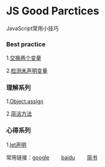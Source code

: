 # JS Good Parctices

JavaScript常用小技巧



### Best practice

1.[交换两个变量][4]

2.[检测未声明变量][7]



### 理解系列

1.[Object.assign][5]

2.[简洁方法][6]



### 心得系列

1.[let声明][8]







常用链接：[google][2] &emsp;&emsp;[baidu][1] &emsp;&emsp;[简书][3]



[1]: https://www.baidu.com/
[2]:https://www.google.com/
[3]:https://www.jianshu.com/u/38cda4df3e4c
[4]:https://github.com/shuzewu/JS-Good-Practices/blob/master/JS/%E6%9C%80%E4%BD%B3%E5%AE%9E%E8%B7%B5/%E4%BA%A4%E6%8D%A2%E4%B8%A4%E4%B8%AA%E5%8F%98%E9%87%8F.md
[5]:https://github.com/shuzewu/JS-Good-Practices/blob/master/JS/API%20%E4%BB%8B%E7%BB%8D/Object.assign.md
[6]: https://github.com/shuzewu/JS-Good-Practices/blob/master/JS/API%20%E4%BB%8B%E7%BB%8D/%E7%AE%80%E6%B4%81%E6%96%B9%E6%B3%95.md
[7]:https://github.com/shuzewu/JS-Good-Practices/blob/master/JS/%E6%9C%80%E4%BD%B3%E5%AE%9E%E8%B7%B5/%E6%A3%80%E6%B5%8B%E6%9C%AA%E5%A3%B0%E6%98%8E%E5%8F%98%E9%87%8F.md
[8]:https://github.com/shuzewu/JS-Good-Practices/blob/master/JS/%E5%BF%83%E5%BE%97%E7%B3%BB%E5%88%97/let%E5%A3%B0%E6%98%8E.md

